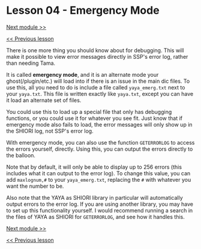 # Lesson 04 - Emergency Mode

[Next module >>](../module_12_final_thoughts/00_what_to_do_next.md)

[<< Previous lesson](../module_11_debugging/03_common_error_messages.md)

There is one more thing you should know about for debugging. This will make it possible to view error messages directly in SSP's error log, rather than needing Tama.

It is called **emergency mode**, and it is an alternate mode your ghost(/plugin/etc.) will load into if there is an issue in the main dic files. To use this, all you need to do is include a file called `yaya_emerg.txt` next to your `yaya.txt`. This file is written exactly like `yaya.txt`, except you can have it load an alternate set of files.

You could use this to load up a special file that only has debugging functions, or you could use it for whatever you see fit. Just know that if emergency mode also fails to load, the error messages will only show up in the SHIORI log, not SSP's error log.

With emergency mode, you can also use the function `GETERRORLOG` to access the errors yourself, directly. Using this, you can output the errors directly to the balloon.

Note that by default, it will only be able to display up to 256 errors (this includes what it can output to the error log). To change this value, you can add `maxlognum,#` to your `yaya_emerg.txt`, replacing the `#` with whatever you want the number to be.

Also note that the YAYA as SHIORI library in particular will automatically output errors to the error log. If you are using another library, you may have to set up this functionality yourself. I would recommend running a search in the files of YAYA as SHIORI for `GETERRORLOG`, and see how it handles this.

[Next module >>](../module_12_final_thoughts/00_what_to_do_next.md)

[<< Previous lesson](../module_11_debugging/03_common_error_messages.md)
